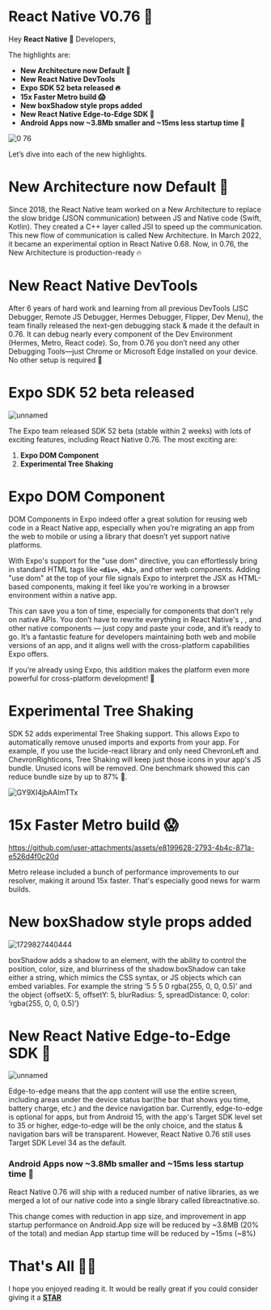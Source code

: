 # React Native V0.76 🚀

Hey **React Native 💙** Developers,

The highlights are:

- **New Architecture now Default 🚀**
- **New React Native DevTools**
- **Expo SDK 52 beta released 🔥**
- **15x Faster Metro build 😱**
- **New boxShadow style props added**
- **New React Native Edge-to-Edge SDK 💯**
- **Android Apps now ~3.8Mb smaller and ~15ms less startup time 💯**

![0 76](https://github.com/user-attachments/assets/03817880-3249-4f5e-8a6c-641b8276601d)


Let’s dive into each of the new highlights.

# **New Architecture now Default 🚀**

​Since 2018, the React Native team worked on a New Architecture to replace the slow bridge (JSON communication) between JS and Native code (Swift, Kotlin). They created a C++ layer called JSI to speed up the communication. This new flow of communication is called New Architecture. In March 2022, it became an experimental option in React Native 0.68. Now, in 0.76, the New Architecture is production-ready 🔥

# **New React Native DevTools**

After 6 years of hard work and learning from all previous DevTools (JSC Debugger, Remote JS Debugger, Hermes Debugger, Flipper, Dev Menu), the team finally released the next-gen debugging stack & made it the default in 0.76. It can debug nearly every component of the Dev Environment (Hermes, Metro, React code). So, from 0.76 you don’t need any other Debugging Tools—just Chrome or Microsoft Edge installed on your device. No other setup is required 🤩

# **Expo SDK 52 beta released**
![unnamed](https://github.com/user-attachments/assets/091bb870-3eb5-49a9-aed4-9f852f78552e)

The Expo team released SDK 52 beta (stable within 2 weeks) with lots of exciting features, including React Native 0.76. The most exciting are:

1. **Expo DOM Component**
2. **Experimental Tree Shaking**

# **Expo DOM Component**

DOM Components in Expo indeed offer a great solution for reusing web code in a React Native app, especially when you’re migrating an app from the web to mobile or using a library that doesn’t yet support native platforms.

With Expo's support for the "use dom" directive, you can effortlessly bring in standard HTML tags like **`<div>`**, **`<h1>`**, and other web components. Adding "use dom" at the top of your file signals Expo to interpret the JSX as HTML-based components, making it feel like you're working in a browser environment within a native app.

This can save you a ton of time, especially for components that don’t rely on native APIs. You don’t have to rewrite everything in React Native's <View>, <Text>, and other native components — just copy and paste your code, and it’s ready to go. It’s a fantastic feature for developers maintaining both web and mobile versions of an app, and it aligns well with the cross-platform capabilities Expo offers.

If you’re already using Expo, this addition makes the platform even more powerful for cross-platform development! 🚀

# **Experimental Tree Shaking**

SDK 52 adds experimental Tree Shaking support. This allows Expo to automatically remove unused imports and exports from your app. For example, if you use the lucide-react library and only need ChevronLeft and ChevronRighticons, Tree Shaking will keep just those icons in your app's JS bundle. Unused icons will be removed. One benchmark showed this can reduce bundle size by up to 87% 🚀.

![GY9XI4jbAAImTTx](https://github.com/user-attachments/assets/3507dc78-15c9-45be-971d-299cacfb63e1)

# **15x Faster Metro build 😱**


https://github.com/user-attachments/assets/e8199628-2793-4b4c-871a-e526d4f0c20d


Metro release included a bunch of performance improvements to our resolver, making it around 15x faster. That's especially good news for warm builds.

# **New boxShadow style props added**

![1729827440444](https://github.com/user-attachments/assets/765a2414-e93a-49d8-8b3a-2e143c2e5941)

boxShadow adds a shadow to an element, with the ability to control the position, color, size, and blurriness of the shadow.boxShadow can take either a string, which mimics the CSS syntax, or JS objects which can embed variables. For example the string ‘5 5 5 0 rgba(255, 0, 0, 0.5)’ and the object {offsetX: 5, offsetY: 5, blurRadius: 5, spreadDistance: 0, color: ‘rgba(255, 0, 0, 0.5)’}

# **New React Native Edge-to-Edge SDK 💯**
![unnamed](https://github.com/user-attachments/assets/d8879f10-5704-4a36-bd77-3ea13d551ef5)

Edge-to-edge means that the app content will use the entire screen, including areas under the device status bar(the bar that shows you time, battery charge, etc.) and the device navigation bar. Currently, edge-to-edge is optional for apps, but from Android 15, with the app's Target SDK level set to 35 or higher, edge-to-edge will be the only choice, and the status & navigation bars will be transparent. However, React Native 0.76 still uses Target SDK Level 34 as the default.

### Android Apps now ~3.8Mb smaller and ~15ms less startup time 💯

React Native 0.76 will ship with a reduced number of native libraries, as we merged a lot of our native code into a single library called libreactnative.so.

This change comes with reduction in app size, and improvement in app startup performance on Android.App size will be reduced by ~3.8MB (20% of the total) and median App startup time will be reduced by ~15ms (~8%)

# That's All 🙋‍♂️

I hope you enjoyed reading it. It would be really great if you could consider giving it a [**STAR**](https://github.com/avisek123/react-native-releases/blob/maste)
